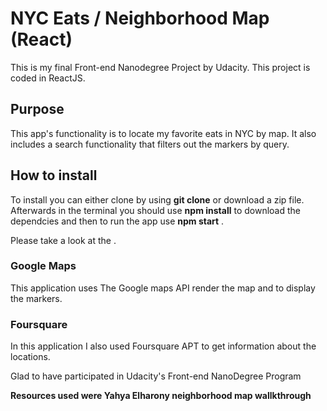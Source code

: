 # NYC Eats / Neighborhood Map (React)

This is my final Front-end Nanodegree Project by Udacity. This project is coded in ReactJS.

## Purpose ##

This app's functionality is to locate my favorite eats in NYC by map. It also includes a search functionality that filters out the markers by query. 

## How to install ##

To install you can either clone by using **git clone** or download a zip file. Afterwards in the terminal you should use **npm install** to download the dependcies and then to run the app use **npm start** .

Please take a look at the []().

### Google Maps

This application uses The Google maps API render the map and to display the markers.

### Foursquare

In this application I also used Foursquare APT to get information about the locations.


Glad to have participated in Udacity's Front-end NanoDegree Program


**Resources used were Yahya Elharony neighborhood map wallkthrough** 

